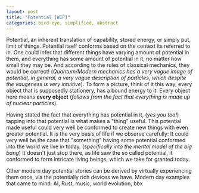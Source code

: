 ```yaml
---
layout: post
title: "Potential [WIP]"
categories: bird-eye, simplified, abstract
---
```

Potential, an inherent translation of capability, stored energy, or simply put, limit of things. Potential itself conforms based on the context its referred to in. One could infer that different things have varying amount of potential in them, and everything has some amount of potential in it, no matter how small they may be. And according to the rules of classical mechanics, they would be correct! (_Quantum/Modern mechanics has a very vague image of potential, in general, a very vague description of particles, which despite the vaugeness is very intuitive_). To form a picture, think of it this way, every object that is supposedly stationery, has a bound energy to it. Every object here means **every object** (_follows from the fact that everything is made up of nuclear particles_).

Having stated the fact that everything has potential in it, (_yes you too!_) tapping into that potential is what makes a "thing" useful. This potential made useful could very well be conformed to create new things with even greater potential. It is the very basis of life if we observe carefully: It could very well be the case that "something" having some potential  conformed into the world we live in today. (_specifically into the mental model of the big bang_) It doesn't just stop there, as life saw the so called potential, it conformed to form intricate living beings, which we take for granted today.

Other modern day potential stories can be derived by virtually experiencing them once, via the potentially rich devices we have.
Modern day examples that came to mind:
 AI, Rust, music, world evolution, bbx
